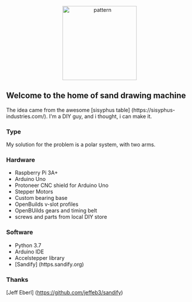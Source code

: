 <p align="center">
<img src="http://thejuggler.net/sisyphus/LinedCircles.png" alt="pattern" width="200" height="200"/>
</p>
<p align="center">
<h2>Welcome to the home of sand drawing machine</h2>
</p>
The idea came from the awesome [sisyphus table] (https://sisyphus-industries.com/). 
I'm a DIY guy, and i thought, i can make it.

### Type

My solution for the problem is a polar system, with two arms.

### Hardware

* Raspberry Pi 3A+
* Arduino Uno
* Protoneer CNC shield for Arduino Uno
* Stepper Motors
* Custom bearing base
* OpenBuilds v-slot profiles
* OpenBUilds gears and timing belt
* screws and parts from local DIY store

### Software

* Python 3.7
* Arduino IDE
* Accelstepper library
* [Sandify] (https.sandify.org)

### Thanks

[Jeff Eberl] (https://github.com/jeffeb3/sandify)

